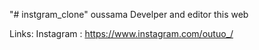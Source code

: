 "# instgram_clone" 
oussama Develper and editor this web 

Links:
Instagram : https://www.instagram.com/outuo_/

